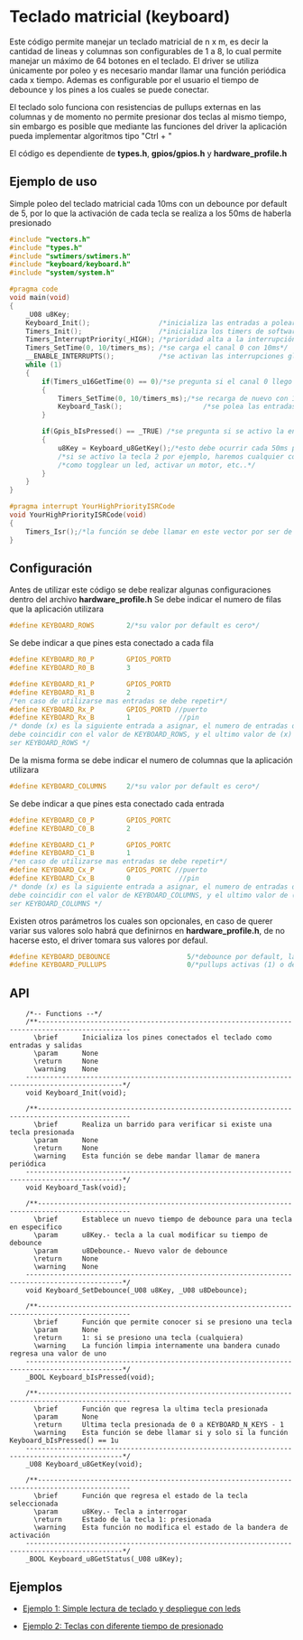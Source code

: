 Teclado matricial (keyboard)
============================


Este código permite manejar un teclado matricial de n x m, es decir la cantidad de lineas y columnas son configurables de 1 a 8, lo cual permite manejar un máximo de 64 botones en el teclado. El driver se utiliza únicamente por poleo y es necesario mandar llamar una función periódica cada x tiempo. Ademas es configurable por el usuario el tiempo de debounce y los pines a los cuales se puede conectar.

El teclado solo funciona con resistencias de pullups externas en las columnas y de momento no permite presionar dos teclas al mismo tiempo, sin embargo es posible que mediante las funciones del driver la aplicación pueda implementar algoritmos tipo "Ctrl + <tecla>"

El código es dependiente de **types.h**, **gpios/gpios.h** y **hardware_profile.h**

Ejemplo de uso
--------------

Simple poleo del teclado matricial cada 10ms con un debounce por default de 5, por lo que la activación de cada tecla se realiza a los 50ms de haberla presionado
```C
#include "vectors.h"
#include "types.h"
#include "swtimers/swtimers.h"
#include "keyboard/keyboard.h"
#include "system/system.h"

#pragma code
void main(void)
{
	_U08 u8Key;
    Keyboard_Init();                 /*inicializa las entradas a polear*/
    Timers_Init();                   /*inicializa los timers de software*/
    Timers_InterruptPriority(_HIGH); /*prioridad alta a la interrupción de los timers*/
    Timers_SetTime(0, 10/timers_ms); /*se carga el canal 0 con 10ms*/
    __ENABLE_INTERRUPTS();           /*se activan las interrupciones globales*/
    while (1)
    {
        if(Timers_u16GetTime(0) == 0)/*se pregunta si el canal 0 llego a 0*/
        {
            Timers_SetTime(0, 10/timers_ms);/*se recarga de nuevo con 10ms*/
            Keyboard_Task();                    /*se polea las entradas*/
        }

        if(Gpis_bIsPressed() == _TRUE) /*se pregunta si se activo la entrada 0*/
        {
		   	u8Key = Keyboard_u8GetKey();/*esto debe ocurrir cada 50ms pues su valor de debounce es de 5*/
            /*si se activo la tecla 2 por ejemplo, haremos cualquier cosa que queramos hacer*/
            /*como togglear un led, activar un motor, etc..*/   
        }
    }
}

#pragma interrupt YourHighPriorityISRCode
void YourHighPriorityISRCode(void)
{
    Timers_Isr();/*la función se debe llamar en este vector por ser de prioridad alta*/
}
```

Configuración
-------------

Antes de utilizar este código se debe realizar algunas configuraciones dentro del archivo **hardware_profile.h** Se debe indicar el numero de filas que la aplicación utilizara

```C
#define KEYBOARD_ROWS        2/*su valor por default es cero*/
```

Se debe indicar a que pines esta conectado a cada fila

```C
#define KEYBOARD_R0_P        GPIOS_PORTD
#define KEYBOARD_R0_B        3

#define KEYBOARD_R1_P        GPIOS_PORTD
#define KEYBOARD_R1_B        2
/*en caso de utilizarse mas entradas se debe repetir*/ 
#define KEYBOARD_Rx_P        GPIOS_PORTD //puerto
#define KEYBOARD_Rx_B        1            //pin
/* donde (x) es la siguiente entrada a asignar, el numero de entradas declaradas 
debe coincidir con el valor de KEYBOARD_ROWS, y el ultimo valor de (x) deberá 
ser KEYBOARD_ROWS */
```

De la misma forma se debe indicar el numero de columnas que la aplicación utilizara

```C
#define KEYBOARD_COLUMNS     2/*su valor por default es cero*/
```

Se debe indicar a que pines esta conectado cada entrada

```C
#define KEYBOARD_C0_P        GPIOS_PORTC
#define KEYBOARD_C0_B        2

#define KEYBOARD_C1_P        GPIOS_PORTC
#define KEYBOARD_C1_B        1
/*en caso de utilizarse mas entradas se debe repetir*/ 
#define KEYBOARD_Cx_P        GPIOS_PORTC //puerto
#define KEYBOARD_Cx_B        0            //pin
/* donde (x) es la siguiente entrada a asignar, el numero de entradas declaradas 
debe coincidir con el valor de KEYBOARD_COLUMNS, y el ultimo valor de (x) deberá 
ser KEYBOARD_COLUMNS */
```

Existen otros parámetros los cuales son opcionales, en caso de querer variar sus valores solo habrá que definirnos en **hardware_profile.h**, de no hacerse esto, el driver tomara sus valores por defaul.

```C
#define KEYBOARD_DEBOUNCE                   5/*debounce por default, la cifra mínima permitida es de 3*/
#define KEYBOARD_PULLUPS                    0/*pullups activas (1) o desactivadas (0)*/
```

API
---

```
	/*-- Functions --*/
    /**---------------------------------------------------------------------------------------------    
      \brief      Inicializa los pines conectados el teclado como entradas y salidas
      \param	  None
      \return     None
      \warning	  None   	
    ----------------------------------------------------------------------------------------------*/
    void Keyboard_Init(void);
    
    /**---------------------------------------------------------------------------------------------    
      \brief      Realiza un barrido para verificar si existe una tecla presionada
      \param	  None
      \return     None
      \warning	  Esta función se debe mandar llamar de manera periódica   	
    ----------------------------------------------------------------------------------------------*/
    void Keyboard_Task(void);
    
	/**---------------------------------------------------------------------------------------------    
      \brief      Establece un nuevo tiempo de debounce para una tecla en especifico
      \param	  u8Key.- tecla a la cual modificar su tiempo de debounce
      \param	  u8Debounce.- Nuevo valor de debounce
      \return     None
      \warning	  None  	
    ----------------------------------------------------------------------------------------------*/
    void Keyboard_SetDebounce(_U08 u8Key, _U08 u8Debounce);
    
    /**---------------------------------------------------------------------------------------------    
      \brief      Función que permite conocer si se presiono una tecla
      \param	  None
      \return     1: si se presiono una tecla (cualquiera)
      \warning	  La función limpia internamente una bandera cunado regresa una valor de uno   	
    ----------------------------------------------------------------------------------------------*/
    _BOOL Keyboard_bIsPressed(void);
    
    /**---------------------------------------------------------------------------------------------    
      \brief      Función que regresa la ultima tecla presionada
      \param	  None
      \return     Ultima tecla presionada de 0 a KEYBOARD_N_KEYS - 1 
      \warning	  Esta función se debe llamar si y solo si la función Keyboard_bIsPressed() == 1u   	
    ----------------------------------------------------------------------------------------------*/
    _U08 Keyboard_u8GetKey(void);

    /**---------------------------------------------------------------------------------------------    
      \brief      Función que regresa el estado de la tecla seleccionada
      \param	  u8Key.- Tecla a interrogar
      \return     Estado de la tecla 1: presionada 
      \warning	  Esta función no modifica el estado de la bandera de activación  	
    ----------------------------------------------------------------------------------------------*/
    _BOOL Keyboard_u8GetStatus(_U08 u8Key);
```

Ejemplos
--------

- [Ejemplo 1: Simple lectura de teclado y despliegue con leds][1]
- [Ejemplo 2: Teclas con diferente tiempo de presionado][2]


  [1]: https://github.com/Hotboards/Examples/blob/master/Microchip/keyboard1.X/main.c
  [2]: https://github.com/Hotboards/Examples/blob/master/Microchip/keyboard2.X/main.c

